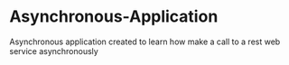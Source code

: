 # Asynchronous-Application
Asynchronous application created to learn how make a call to a rest web service asynchronously
